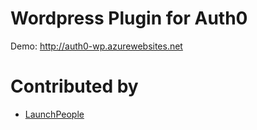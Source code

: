 Wordpress Plugin for Auth0
====

Demo: <http://auth0-wp.azurewebsites.net>


Contributed by
=====

* [LaunchPeople](http://launchpeople.dk/)

